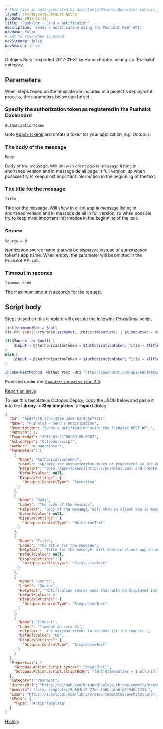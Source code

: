 ```yaml
---
# This file is auto-generated by docs/tools/MarkdownGenerator (detail.js)
layout: src/layouts/Default.astro
pubDate: 2017-01-31
title: 'Pushalot - Send a notification'
description: 'Sends a notification using the Pushalot REST API.'
navMenu: false
# Set to true when launched
navSitemap: false
navSearch: false
---
```


Octopus.Script exported 2017-01-31 by HumanPrinter belongs to 'Pushalot' category.

## Parameters

When steps based on the template are included in a project's deployment process, the parameters below can be set.


<div class="param">

### Specify the authorization token as registered in the Pushalot Dashboard

`AuthorizationToken`

Goto [Apps+Tokens](https://pushalot.com) and create a token for your application, e.g. Octopus.

</div>
        
<div class="param">

### The body of the message

`Body`

Body of the message. Will show in client app in message listing in shortened version and in message detail page in full version, so when possible try to keep most important information in the beginning of the text.

</div>
        
<div class="param">

### The title for the message

`Title`

Title for the message. Will show in client app in message listing in shortened version and in message detail in full version, so when possible try to keep most important information in the beginning of the text.

</div>
        
<div class="param">

### Source

`Source = 0`

Notification source name that will be displayed instead of authorization token's app name. When empty, the parameter will be omitted in the Pushalot API call.

</div>
        
<div class="param">

### Timeout in seconds

`Timeout = 60`

The maximum timout in seconds for the request.

</div>
        

## Script body

Steps based on this template will execute the following *PowerShell* script.

```powershell
[int]$timeoutSec = $null
if(-not [int]::TryParse($Timeout, [ref]$timeoutSec)) { $timeoutSec = 60 }

if($Source -eq $null) {
    $input = @{AuthorizationToken = $AuthorizationToken; Title = $Title; Body = $Body }
}
else {
    $input = @{AuthorizationToken = $AuthorizationToken; Title = $Title; Body = $Body; Source = $Source }
}

Invoke-RestMethod -Method Post -Uri "https://pushalot.com/api/sendmessage" -Body $input -TimeoutSec $timeoutSec 
```

Provided under the [Apache License version 2.0](https://github.com/OctopusDeploy/Library/blob/master/LICENSE.txt).

[Report an issue](https://github.com/OctopusDeploy/Library/issues/new?assignees=&labels=&projects=&template=bug-report.yml&title=Issue%20with%20Pushalot%20-%20Send%20a%20notification&step-template=Pushalot%20-%20Send%20a%20notification)

<div class="get-json">

To use this template in Octopus Deploy, copy the JSON below and paste it into the **Library → Step templates → Import** dialog.

```json
{
  "Id": "5e837cf6-27de-436b-a2e6-b2f9d0c7411c",
  "Name": "Pushalot - Send a notification",
  "Description": "Sends a notification using the Pushalot REST API.",
  "Version": 1,
  "ExportedAt": "2017-01-31T08:00:00.000Z",
  "ActionType": "Octopus.Script",
  "Author": "HumanPrinter",
  "Parameters": [
    {
      "Name": "AuthorizationToken",
      "Label": "Specify the authorization token as registered in the Pushalot Dashboard",
      "HelpText": "Goto [Apps+Tokens](https://pushalot.com) and create a token for your application, e.g. Octopus.",
      "DefaultValue": null,
      "DisplaySettings": {
        "Octopus.ControlType": "Sensitive"
      }
    },
    {
      "Name": "Body",
      "Label": "The body of the message",
      "HelpText": "Body of the message. Will show in client app in message listing in shortened version and in message detail page in full version, so when possible try to keep most important information in the beginning of the text.",
      "DefaultValue": null,
      "DisplaySettings": {
        "Octopus.ControlType": "MultiLineText"
      }
    },
    {
      "Name": "Title",
      "Label": "The title for the message",
      "HelpText": "Title for the message. Will show in client app in message listing in shortened version and in message detail in full version, so when possible try to keep most important information in the beginning of the text.",
      "DefaultValue": null,
      "DisplaySettings": {
        "Octopus.ControlType": "SingleLineText"
      }
    },
    {
      "Name": "Source",
      "Label": "Source",
      "HelpText": "Notification source name that will be displayed instead of authorization token's app name. When empty, the parameter will be omitted in the Pushalot API call.",
      "DefaultValue": 0,
      "DisplaySettings": {
        "Octopus.ControlType": "SingleLineText"
      }
    },
    {
      "Name": "Timeout",
      "Label": "Timeout in seconds",
      "HelpText": "The maximum timout in seconds for the request.",
      "DefaultValue": "60",
      "DisplaySettings": {
        "Octopus.ControlType": "SingleLineText"
      }
    }
  ],
  "Properties": {
    "Octopus.Action.Script.Syntax": "PowerShell",
    "Octopus.Action.Script.ScriptBody": "[int]$timeoutSec = $null\nif(-not [int]::TryParse($Timeout, [ref]$timeoutSec)) { $timeoutSec = 60 }\n\nif($Source -eq $null) {\n    $input = @{AuthorizationToken = $AuthorizationToken; Title = $Title; Body = $Body }\n}\nelse {\n    $input = @{AuthorizationToken = $AuthorizationToken; Title = $Title; Body = $Body; Source = $Source }\n}\n\nInvoke-RestMethod -Method Post -Uri \"https://pushalot.com/api/sendmessage\" -Body $input -TimeoutSec $timeoutSec "
  },
  "Category": "Pushalot",
  "HistoryUrl": "https://github.com/OctopusDeploy/Library/commits/master/step-templates//opt/buildagent/work/75443764cd38076d/step-templates/pushalot-send-notification.json",
  "Website": "/step-templates/5e837cf6-27de-436b-a2e6-b2f9d0c7411c",
  "Logo": "https://i.octopus.com/library/step-templates/pushalot.png",
  "$Meta": {
    "Type": "ActionTemplate"
  }
}
```

[History](https://github.com/OctopusDeploy/Library/commits/master/step-templates/https://github.com/OctopusDeploy/Library/commits/master/step-templates//opt/buildagent/work/75443764cd38076d/step-templates/pushalot-send-notification.json)

</div>
